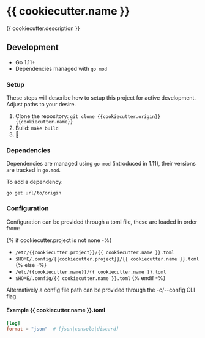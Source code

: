 # {{ cookiecutter.name }}

{{ cookiecutter.description }}


## Development

 - Go 1.11+
 - Dependencies managed with `go mod`

### Setup

These steps will describe how to setup this project for active development. Adjust paths to your desire.

1. Clone the repository: `git clone {{cookiecutter.origin}} {{cookiecutter.name}}`
2. Build: `make build`
3. 🍻

### Dependencies

Dependencies are managed using `go mod` (introduced in 1.11), their versions
are tracked in `go.mod`.

To add a dependency:
```
go get url/to/origin
```

### Configuration

Configuration can be provided through a toml file, these are loaded
in order from:

{% if cookiecutter.project is not none -%}
- `/etc/{{cookiecutter.project}}/{{ cookiecutter.name }}.toml`
- `$HOME/.config/{{cookiecutter.project}}/{{ cookiecutter.name }}.toml`
{% else -%}
- `/etc/{{cookiecutter.name}}/{{ cookiecutter.name }}.toml`
- `$HOME/.config/{{ cookiecutter.name }}.toml`
{% endif -%}

Alternatively a config file path can be provided through the
-c/--config CLI flag.

#### Example {{ cookiecutter.name }}.toml
```toml
[log]
format = "json"  # [json|console|discard]
```

